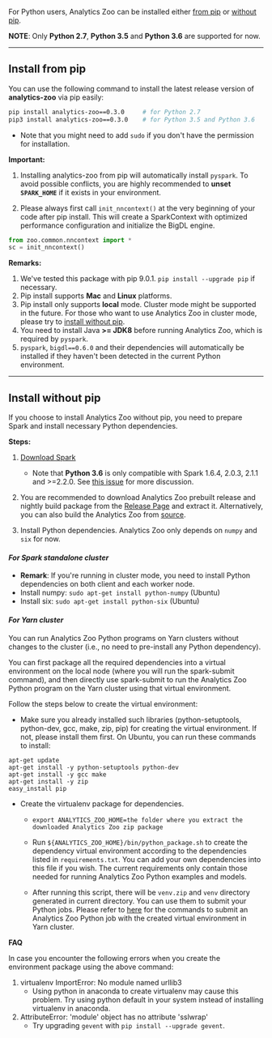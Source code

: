 For Python users, Analytics Zoo can be installed either [from pip](#install-from-pip) or [without pip](#install-without-pip).

**NOTE**: Only __Python 2.7__, __Python 3.5__ and __Python 3.6__ are supported for now.

---
## **Install from pip**
You can use the following command to install the latest release version of __analytics-zoo__ via pip easily:

```bash
pip install analytics-zoo==0.3.0     # for Python 2.7
pip3 install analytics-zoo==0.3.0    # for Python 3.5 and Python 3.6
```

* Note that you might need to add `sudo` if you don't have the permission for installation.

**Important:**

1. Installing analytics-zoo from pip will automatically install `pyspark`. To avoid possible conflicts, you are highly recommended to __unset `SPARK_HOME`__ if it exists in your environment.

2. Please always first call `init_nncontext()` at the very beginning of your code after pip install. This will create a SparkContext with optimized performance configuration and initialize the BigDL engine.
```python
from zoo.common.nncontext import *
sc = init_nncontext()
```

**Remarks:**

1. We've tested this package with pip 9.0.1. `pip install --upgrade pip` if necessary.
2. Pip install supports __Mac__ and __Linux__ platforms.
3. Pip install only supports __local__ mode. Cluster mode might be supported in the future. For those who want to use Analytics Zoo in cluster mode, please try to [install without pip](#install-without-pip).
4. You need to install Java __>= JDK8__ before running Analytics Zoo, which is required by `pyspark`.
5. `pyspark`, `bigdl==0.6.0` and their dependencies will automatically be installed if they haven't been detected in the current Python environment.


---
## **Install without pip**

If you choose to install Analytics Zoo without pip, you need to prepare Spark and install necessary Python dependencies.

**Steps:**

1. [Download Spark](https://spark.apache.org/downloads.html)

    - Note that __Python 3.6__ is only compatible with Spark 1.6.4, 2.0.3, 2.1.1 and >=2.2.0. See [this issue](https://issues.apache.org/jira/browse/SPARK-19019) for more discussion.


2. You are recommended to download Analytics Zoo prebuilt release and nightly build package from the [Release Page](https://analytics-zoo.github.io/master/#release-download/) and extract it.
Alternatively, you can also build the Analytics Zoo from [source](../ScalaUserGuide/install/#build-with-script-recommended).

3. Install Python dependencies. Analytics Zoo only depends on `numpy` and `six` for now.

#### ***For Spark standalone cluster***

* __Remark__: If you're running in cluster mode, you need to install Python dependencies on both client and each worker node.
* Install numpy: 
```sudo apt-get install python-numpy``` (Ubuntu)
* Install six: 
```sudo apt-get install python-six``` (Ubuntu)

#### ***For Yarn cluster***

You can run Analytics Zoo Python programs on Yarn clusters without changes to the cluster (i.e., no need to pre-install any Python dependency).

You can first package all the required dependencies into a virtual environment on the local node (where you will run the spark-submit command),
and then directly use spark-submit to run the Analytics Zoo Python program on the Yarn cluster using that virtual environment.

Follow the steps below to create the virtual environment: 
   
* Make sure you already installed such libraries (python-setuptools, python-dev, gcc, make, zip, pip) for creating the virtual environment. If not, please install them first.
On Ubuntu, you can run these commands to install:
```
apt-get update
apt-get install -y python-setuptools python-dev
apt-get install -y gcc make
apt-get install -y zip
easy_install pip
```
* Create the virtualenv package for dependencies.
    * ```export ANALYTICS_ZOO_HOME=the folder where you extract the downloaded Analytics Zoo zip package```
    
    * Run ```${ANALYTICS_ZOO_HOME}/bin/python_package.sh``` to create the dependency virtual environment according to the dependencies listed in `requirements.txt`. You can add your own dependencies into this file if you wish. The current requirements only contain those needed for running Analytics Zoo Python examples and models.

    * After running this script, there will be `venv.zip` and `venv` directory generated in current directory. You can use them to submit your Python jobs. Please refer to [here](run.md#run-with-virtual-environment-on-yarn) for the commands to submit an Analytics Zoo Python job with the created virtual environment in Yarn cluster.

__FAQ__

In case you encounter the following errors when you create the environment package using the above command:

1. virtualenv ImportError: No module named urllib3
    - Using python in anaconda to create virtualenv may cause this problem. Try using python default in your system instead of installing virtualenv in anaconda.
2. AttributeError: 'module' object has no attribute 'sslwrap'
    - Try upgrading `gevent` with `pip install --upgrade gevent`.
